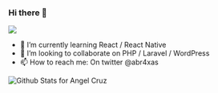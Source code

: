 ### Hi there 👋
![](https://komarev.com/ghpvc/?username=abr4xas)

<!--
**abr4xas/abr4xas** is a ✨ _special_ ✨ repository because its `README.md` (this file) appears on your GitHub profile.

Here are some ideas to get you started:

- 🔭 I’m currently working on ...
- 🌱 I’m currently learning ...
- 👯 I’m looking to collaborate on ...
- 🤔 I’m looking for help with ...
- 💬 Ask me about ...
- 📫 How to reach me: ...
- 😄 Pronouns: ...
- ⚡ Fun fact: ...
-->


- 🌱 I’m currently learning React / React Native
- 👯 I’m looking to collaborate on PHP / Laravel / WordPress
- 📫 How to reach me: On twitter @abr4xas

![Github Stats for Angel Cruz](https://github-readme-stats.vercel.app/api?username=abr4xas&show_icons=true&hide_border=true&count_private=true)
